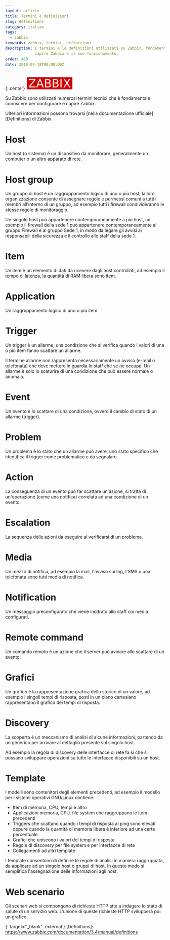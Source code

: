 ```yaml
---
layout: article
title: Termini e definizioni
slug: definitions
category: italian
tags:
  - zabbix
keywords: zabbix, termini, definizioni
description: I termini e le definizioni utilizzati su Zabbix, fondamentali per
             capire Zabbix e il suo funzionamento.
order: 409
date: 2018-04-18T00:00:00Z
---
```


{:.center}
![Zabbix logo](/resources/articles/zabbix/logo.png)

Su Zabbix sono utilizzati numerosi termini tecnici che è fondamentale conoscere
per configurare e capire Zabbix.

Ulteriori informazioni possono trovarsi [nella documentazione ufficiale][Definitions]
di Zabbix.

# Host

Un host (o sistema) è un dispositivo da monitorare, generalmente un computer o
un altro apparato di rete.

# Host group

Un gruppo di host è un raggruppamento logico di uno o più host, la loro
organizzazione consente di assegnare regole e permessi comuni a tutti i membri
all'interno di un gruppo, ad esempio tutti i firewall condivideranno le stesse
regole di monitoraggio.

Un singolo host può appartenere contemporaneamente a più host, ad esempio il
firewall della sede 1 può appartenere contemporaneamente al gruppo Firewall e
al gruppo Sede 1, in modo da legare gli avvisi ai responsabili della sicurezza
e il controllo allo staff della sede 1.

# Item

Un item è un elemento di dati da ricevere dagli host controllati, ad esempio
il tempo di latenza, la quantità di RAM libera sono item.

# Application

Un raggruppamento logico di uno o più item.

# Trigger

Un trigger è un allarme, una condizione che si verifica quando i valori di una
o più item fanno scattare un allarme.

Il termine allarme non rappresenta necessariamente un avviso (e-mail o telefonata)
che deve mettere in guardia lo staff che se ne occupa. Un allarme è solo lo
scaturire di una condizione che può essere normale o anomala.

# Event

Un evento è lo scattare di una condizione, ovvero il cambio di stato di un
allarme (trigger).

# Problem

Un problema è lo stato che un allarme può avere, uno stato specifico che
identifica il trigger come problematico e da segnalare.

# Action

La conseguenza di un evento può far scattare un'azione, si tratta di un'operazione
(come una notifica) correlata ad una condizione di un evento.

# Escalation

La sequenza delle azioni da eseguire al verificarsi di un problema.

# Media

Un mezzo di notifica, ad esempio la mail, l'avviso sui log, l'SMS o una
telefonata sono tutti media di notifica.

# Notification

Un messaggio preconfigurato che viene inoltrato allo staff coi media configurati.

# Remote command

Un comando remoto è un'azione che il server può avviare allo scattare di un
evento.

# Grafici

Un grafico è la rappresentazione grafica dello storico di un valore, ad esempio
i singoli tempi di risposta, posti in un piano cartesiano rappresentano il
grafico dei tempi di risposta.

# Discovery

La scoperta è un meccanismo di analisi di alcune informazioni, partendo da un
generico per arrivare al dettaglio presente sul singolo host.

Ad esempio la regola di discovery delle interfacce di rete fa sì che si possano
sviluppare operazioni su tutte le interfacce disponibili su un host.

# Template

I modelli sono contenitori degli elementi precedenti, ad esempio il modello per
i sistemi operativi GNU/Linux contiene:

* Item di memoria, CPU, tempi e altro
* Applicazioni memoria, CPU, file system che raggruppano le item precedenti
* Triggers che scattano quando i tempi di risposta al ping sono elevati oppure
  quando la quantità di memoria libera è inferiore ad una certe percentuale
* Grafici che uniscono i valori dei tempi di risposta
* Regole di discovery per file system e per interfacce di rete
* Collegamenti ad altri template

I template consentono di definire le regole di analisi in maniera raggruppata,
da applicare ad un singolo host o gruppi di host. In questo modo si semplifica
l'assegnazione delle informazioni agli host.

# Web scenario

Gli scenari web si compongono di richieste HTTP atte a indagare lo stato di
salute di un servizio web. L'unione di queste richieste HTTP svilupperà poi un
grafico.


{: target="_blank" .external }
[Definitions]: https://www.zabbix.com/documentation/3.4/manual/definitions